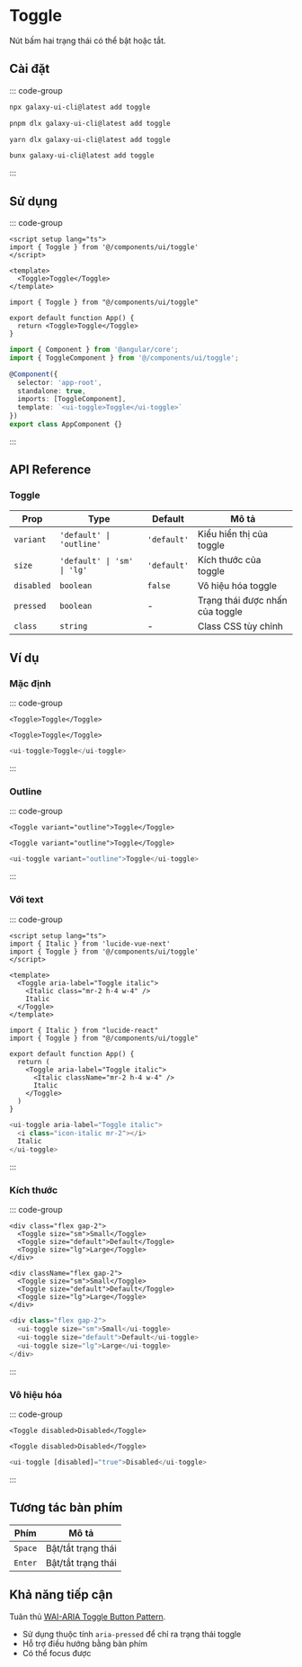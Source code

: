 # Toggle

Nút bấm hai trạng thái có thể bật hoặc tắt.

<ComponentPreview name="ToggleDemo">
  <template #preview>
    <DemoContainer>
      <ToggleDemo />
    </DemoContainer>
  </template>
  <template #code>

::: code-group

```vue [Vue]
<script setup lang="ts">
import { Bold } from 'lucide-vue-next'
import { Toggle } from '@/components/ui/toggle'
</script>

<template>
  <Toggle aria-label="Toggle bold">
    <Bold class="h-4 w-4" />
  </Toggle>
</template>
```

```tsx [React]
import { Bold } from "lucide-react"
import { Toggle } from "@/components/ui/toggle"

export default function App() {
  return (
    <Toggle aria-label="Toggle bold">
      <Bold className="h-4 w-4" />
    </Toggle>
  )
}
```

```typescript [Angular]
import { Component } from '@angular/core';
import { ToggleComponent } from '@/components/ui/toggle';

@Component({
  selector: 'app-root',
  standalone: true,
  imports: [ToggleComponent],
  template: `
    <ui-toggle aria-label="Toggle bold">
      <i class="icon-bold"></i>
    </ui-toggle>
  `
})
export class AppComponent {}
```

:::

  </template>
</ComponentPreview>

## Cài đặt

::: code-group

```bash [npm]
npx galaxy-ui-cli@latest add toggle
```

```bash [pnpm]
pnpm dlx galaxy-ui-cli@latest add toggle
```

```bash [yarn]
yarn dlx galaxy-ui-cli@latest add toggle
```

```bash [bun]
bunx galaxy-ui-cli@latest add toggle
```

:::

## Sử dụng

::: code-group

```vue [Vue]
<script setup lang="ts">
import { Toggle } from '@/components/ui/toggle'
</script>

<template>
  <Toggle>Toggle</Toggle>
</template>
```

```tsx [React]
import { Toggle } from "@/components/ui/toggle"

export default function App() {
  return <Toggle>Toggle</Toggle>
}
```

```typescript [Angular]
import { Component } from '@angular/core';
import { ToggleComponent } from '@/components/ui/toggle';

@Component({
  selector: 'app-root',
  standalone: true,
  imports: [ToggleComponent],
  template: `<ui-toggle>Toggle</ui-toggle>`
})
export class AppComponent {}
```

:::

## API Reference

### Toggle

| Prop | Type | Default | Mô tả |
| --- | --- | --- | --- |
| `variant` | `'default' \| 'outline'` | `'default'` | Kiểu hiển thị của toggle |
| `size` | `'default' \| 'sm' \| 'lg'` | `'default'` | Kích thước của toggle |
| `disabled` | `boolean` | `false` | Vô hiệu hóa toggle |
| `pressed` | `boolean` | - | Trạng thái được nhấn của toggle |
| `class` | `string` | - | Class CSS tùy chỉnh |

## Ví dụ

### Mặc định

::: code-group

```vue [Vue]
<Toggle>Toggle</Toggle>
```

```tsx [React]
<Toggle>Toggle</Toggle>
```

```typescript [Angular]
<ui-toggle>Toggle</ui-toggle>
```

:::

### Outline

::: code-group

```vue [Vue]
<Toggle variant="outline">Toggle</Toggle>
```

```tsx [React]
<Toggle variant="outline">Toggle</Toggle>
```

```typescript [Angular]
<ui-toggle variant="outline">Toggle</ui-toggle>
```

:::

### Với text

::: code-group

```vue [Vue]
<script setup lang="ts">
import { Italic } from 'lucide-vue-next'
import { Toggle } from '@/components/ui/toggle'
</script>

<template>
  <Toggle aria-label="Toggle italic">
    <Italic class="mr-2 h-4 w-4" />
    Italic
  </Toggle>
</template>
```

```tsx [React]
import { Italic } from "lucide-react"
import { Toggle } from "@/components/ui/toggle"

export default function App() {
  return (
    <Toggle aria-label="Toggle italic">
      <Italic className="mr-2 h-4 w-4" />
      Italic
    </Toggle>
  )
}
```

```typescript [Angular]
<ui-toggle aria-label="Toggle italic">
  <i class="icon-italic mr-2"></i>
  Italic
</ui-toggle>
```

:::

### Kích thước

::: code-group

```vue [Vue]
<div class="flex gap-2">
  <Toggle size="sm">Small</Toggle>
  <Toggle size="default">Default</Toggle>
  <Toggle size="lg">Large</Toggle>
</div>
```

```tsx [React]
<div className="flex gap-2">
  <Toggle size="sm">Small</Toggle>
  <Toggle size="default">Default</Toggle>
  <Toggle size="lg">Large</Toggle>
</div>
```

```typescript [Angular]
<div class="flex gap-2">
  <ui-toggle size="sm">Small</ui-toggle>
  <ui-toggle size="default">Default</ui-toggle>
  <ui-toggle size="lg">Large</ui-toggle>
</div>
```

:::

### Vô hiệu hóa

::: code-group

```vue [Vue]
<Toggle disabled>Disabled</Toggle>
```

```tsx [React]
<Toggle disabled>Disabled</Toggle>
```

```typescript [Angular]
<ui-toggle [disabled]="true">Disabled</ui-toggle>
```

:::

## Tương tác bàn phím

| Phím | Mô tả |
| --- | --- |
| `Space` | Bật/tắt trạng thái |
| `Enter` | Bật/tắt trạng thái |

## Khả năng tiếp cận

Tuân thủ [WAI-ARIA Toggle Button Pattern](https://www.w3.org/WAI/ARIA/apg/patterns/button/).

- Sử dụng thuộc tính `aria-pressed` để chỉ ra trạng thái toggle
- Hỗ trợ điều hướng bằng bàn phím
- Có thể focus được
